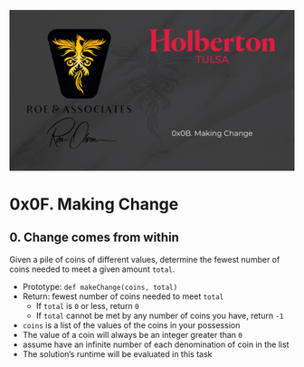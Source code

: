 ![0x0F-making_change_banner](https://github.com/ronroeandassociates/assets/blob/master/images/0x0F-making_change_banner.png)

# 0x0F. Making Change

## 0. Change comes from within

Given a pile of coins of different values, determine the fewest number of coins needed to meet a given amount `total`.

- Prototype: `def makeChange(coins, total)`
- Return: fewest number of coins needed to meet `total`
  - If `total` is `0` or less, return `0`
  - If `total` cannot be met by any number of coins you have, return `-1`
- `coins` is a list of the values of the coins in your possession
- The value of a coin will always be an integer greater than `0`
- assume have an infinite number of each denomination of coin in the list
- The solution’s runtime will be evaluated in this task
